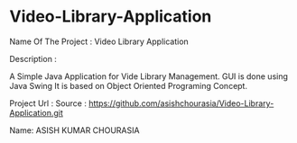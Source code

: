 # Video-Library-Application

Name Of The Project : Video Library Application

Description :
   
   A Simple Java Application for Vide Library Management.
   GUI is done using Java Swing
   It is based on Object Oriented Programing Concept.
   

Project Url :
   Source : https://github.com/asishchourasia/Video-Library-Application.git
   

Name: ASISH KUMAR CHOURASIA
 
